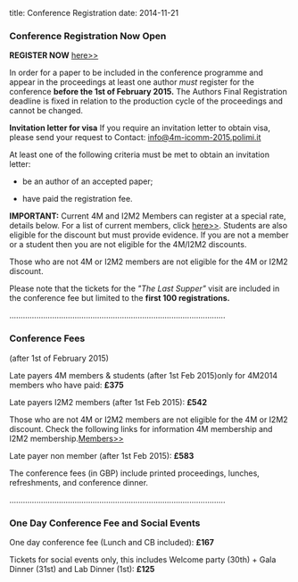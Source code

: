title: Conference Registration
date: 2014-11-21 
### Conference Registration Now Open

**REGISTER NOW** [here>>](http://shop.bham.ac.uk/browse/extra_info.asp?compid=1&modid=2&deptid=31&catid=90&prodid=1000)

In order for a paper to be included in the conference programme and appear in the proceedings at least one author *must* register for the conference **before the 1st of February 2015.** The Authors Final Registration deadline is fixed in relation to the production cycle of the proceedings and cannot be changed.

**Invitation letter for visa**   If you require an invitation letter to obtain visa, please send your request to Contact: <a href="mailto:info@4m-icomm-2015.polimi.it">info@4m-icomm-2015.polimi.it</strong></a>
 
At least one of the following criteria must be met to obtain an invitation letter:

- be an author of an accepted paper;

- have paid the registration fee.



**IMPORTANT:** Current 4M and I2M2 Members can register at a special rate, details below. For a list of current members, click [here>>](/members). Students are also eligible for the discount but must provide evidence.  If you are not a member or a student then you are not eligible for the 4M/I2M2 discounts.
 
Those who are not 4M or I2M2 members are not eligible for the 4M or I2M2 discount. 


Please note that the tickets for the *"The Last Supper"* visit are included in the conference fee but limited to the **first 100 registrations.**

................................................................................................
### Conference Fees

(after 1st of February 2015)


Late payers 4M members & students (after 1st Feb 2015)only for 4M2014 members who have paid: **£375**

Late payers I2M2 members (after 1st Feb 2015): **£542**

Those who are not 4M or I2M2 members are not eligible for the 4M or I2M2 discount.
Check the following links for information 4M membership and I2M2 membership.[Members>>](/members)

Late payer non member (after 1st Feb 2015): **£583**


The conference fees (in GBP) include printed proceedings, lunches, refreshments, and conference dinner.

................................................................................................
### One Day Conference Fee and Social Events

One day conference fee (Lunch and CB included): **£167**


Tickets for social events only, this includes Welcome party (30th) + Gala Dinner (31st) and Lab Dinner (1st): **£125**